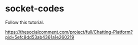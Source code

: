# socket-codes
Follow this tutorial.

https://thesocialcomment.com/project/full/Chatting-Platform?pid=5efc8dd53ab4361a1e260219
